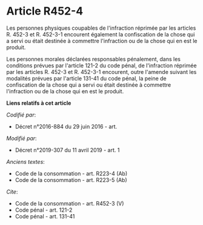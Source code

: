 # Article R452-4

Les personnes physiques coupables de l'infraction réprimée par les articles R. 452-3 et R. 452-3-1 encourent également la
confiscation de la chose qui a servi ou était destinée à commettre l'infraction ou de la chose qui en est le produit.

Les personnes morales déclarées responsables pénalement, dans les conditions prévues par l'article 121-2 du code pénal, de
l'infraction réprimée par les articles R. 452-3 et R. 452-3-1 encourent, outre l'amende suivant les modalités prévues par
l'article 131-41 du code pénal, la peine de confiscation de la chose qui a servi ou était destinée à commettre l'infraction
ou de la chose qui en est le produit.

**Liens relatifs à cet article**

_Codifié par_:

  - Décret n°2016-884 du 29 juin 2016 - art.

_Modifié par_:

  - Décret n°2019-307 du 11 avril 2019 - art. 1

_Anciens textes_:

  - Code de la consommation - art. R223-4 (Ab)
  - Code de la consommation - art. R223-5 (Ab)

_Cite_:

  - Code de la consommation - art. R452-3 (V)
  - Code pénal - art. 121-2
  - Code pénal - art. 131-41

